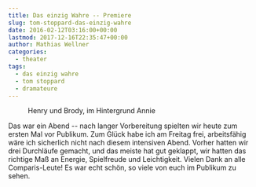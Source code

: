 ```yaml
---
title: Das einzig Wahre -- Premiere
slug: tom-stoppard-das-einzig-wahre
date: 2016-02-12T03:16:00+00:00
lastmod: 2017-12-16T22:35:47+00:00
author: Mathias Wellner
categories:
  - theater
tags:
  - das einzig wahre
  - tom stoppard
  - dramateure
---
```

<figure>
  <img sizes="100vw" srcset="https://farm2.staticflickr.com/1521/24786437370_4c093734b2_n.jpg 320w, https://farm2.staticflickr.com/1521/24786437370_4c093734b2_z.jpg 640w, https://farm2.staticflickr.com/1521/24786437370_4c093734b2_c.jpg 800w, https://farm2.staticflickr.com/1521/24786437370_63adfb41ae_h.jpg 1600w" src="https://farm2.staticflickr.com/1521/24786437370_4c093734b2_b.jpg" alt="">
  <figcaption>Henry und Brody, im Hintergrund Annie</figcaption>
</figure>

Das war ein Abend -- nach langer Vorbereitung spielten wir heute zum ersten Mal vor Publikum. Zum Glück habe ich am Freitag frei, arbeitsfähig wäre ich sicherlich nicht nach diesem intensiven Abend. Vorher hatten wir drei Durchläufe gemacht, und das meiste hat gut geklappt, wir hatten das richtige Maß an Energie, Spielfreude und Leichtigkeit. Vielen Dank an alle Comparis-Leute! Es war echt schön, so viele von euch im Publikum zu sehen.